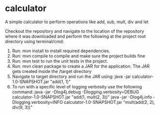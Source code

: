 # calculator
 A simple calculator to perform operations like add, sub, mult, div and let 
 
 Checkout the repository and navigate to the location of the repository where it was downloaded and perform the following at the project root directory using terminal/cmd:
 1. Run: mvn install
    to install required dependencies.
 2. Run: mvn compile
    to compile and make sure the project builds fine
 3. Run: mvn test
    to run the unit tests in the project.
 4. Run: mvn clean package
    to create a JAR for the application. The JAR gets created inside the /target directory
 5. Navigate to target directory and run the JAR using: 
    java -jar calculator-1.0-SNAPSHOT.jar "add(1, 1)"
 6. To run with a specific level of logging verbosity use the following command: 
    java -jar -Dlog4j.debug -Dlogging.verbosity=DEBUG calculator-1.0-SNAPSHOT.jar "add(1, mult(2, 3))"
    java -jar -Dlog4j.info -Dlogging.verbosity=INFO calculator-1.0-SNAPSHOT.jar "mult(add(2, 2), div(9, 3))"
